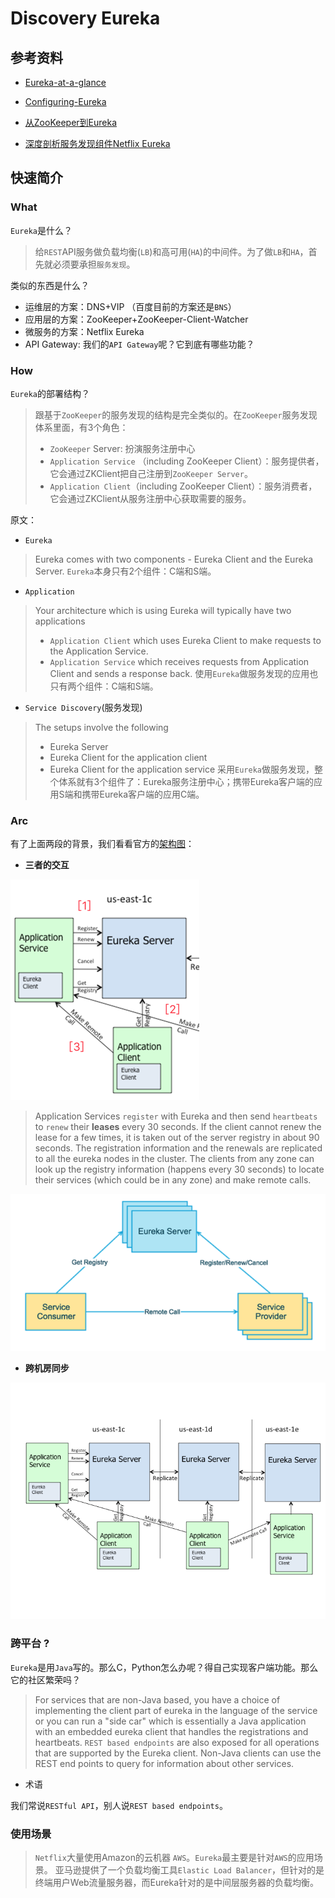 # Discovery Eureka

## 参考资料

- [Eureka-at-a-glance](https://github.com/Netflix/eureka/wiki/Eureka-at-a-glance)
- [Configuring-Eureka](https://github.com/Netflix/eureka/wiki/Configuring-Eureka)
- [从ZooKeeper到Eureka](https://zhidao.baidu.com/question/1885502234226229708.html)

- [深度剖析服务发现组件Netflix Eureka](http://geek.csdn.net/news/detail/130223)

## 快速简介

### What

``Eureka``是什么？
>给``REST``API服务做负载均衡(``LB``)和高可用(``HA``)的中间件。为了做``LB``和``HA``，首先就必须要承担``服务发现``。

类似的东西是什么？

- 运维层的方案：DNS+VIP  （百度目前的方案还是``BNS``）
- 应用层的方案：ZooKeeper+ZooKeeper-Client-Watcher
- 微服务的方案：Netflix Eureka
- API Gateway: 我们的``API Gateway``呢？它到底有哪些功能？


### How

``Eureka``的部署结构？
>跟基于``ZooKeeper``的服务发现的结构是完全类似的。在``ZooKeeper``服务发现体系里面，有3个角色：
> - ``ZooKeeper`` Server: 扮演服务注册中心
> - ``Application Service`` （including ZooKeeper Client）：服务提供者，它会通过ZKClient把自己注册到``ZooKeeper Server``。
> - ``Application Client``（including ZooKeeper Client）：服务消费者，它会通过ZKClient从服务注册中心获取需要的服务。


原文：

- ``Eureka``

>Eureka comes with two components - Eureka Client and the Eureka Server.
> ``Eureka``本身只有2个组件：C端和S端。

- ``Application``

>Your architecture which is using Eureka will typically have two applications
>- ``Application Client`` which uses Eureka Client to make requests to the Application Service.
>- ``Application Service`` which receives requests from Application Client and sends a response back.
>使用``Eureka``做服务发现的应用也只有两个组件：C端和S端。

- ``Service Discovery``(服务发现)

>The setups involve the following
> - Eureka Server
> - Eureka Client for the application client
> - Eureka Client for the application service
> 采用``Eureka``做服务发现，整个体系就有3个组件了：Eureka服务注册中心；携带Eureka客户端的应用S端和携带Eureka客户端的应用C端。

### Arc

有了上面两段的背景，我们看看官方的[架构图](https://github.com/Netflix/eureka/wiki/Eureka-at-a-glance#high-level-architecture)：

- **三者的交互**

![](assets/img-eureka-3-components.png)

>Application Services ``register`` with Eureka and then send ``heartbeats`` to ``renew`` their **leases** every 30 seconds. If the client cannot renew the lease for a few times, it is taken out of the server registry in about 90 seconds. The registration information and the renewals are replicated to all the eureka nodes in the cluster. The clients from any zone can look up the registry information (happens every 30 seconds) to locate their services (which could be in any zone) and make remote calls.

![](assets/img-eureka-basic-arc.png)

- **跨机房同步**

![](assets/img-eureka-cross-idc.png)

### 跨平台 ?

``Eureka``是用``Java``写的。那么C，Python怎么办呢？得自己实现客户端功能。那么它的社区繁荣吗？

>For services that are non-Java based, you have a choice of implementing the client part of eureka in the language of the service or you can run a "side car" which is essentially a Java application with an embedded eureka client that handles the registrations and heartbeats. ``REST based endpoints`` are also exposed for all operations that are supported by the Eureka client. Non-Java clients can use the REST end points to query for information about other services.

- 术语

我们常说``RESTful API``，别人说``REST based endpoints``。

### 使用场景

>``Netflix``大量使用Amazon的云机器 ``AWS``。``Eureka``最主要是针对``AWS``的应用场景。
> 亚马逊提供了一个负载均衡工具``Elastic Load Balancer``，但针对的是终端用户Web流量服务器，而Eureka针对的是中间层服务器的负载均衡。
